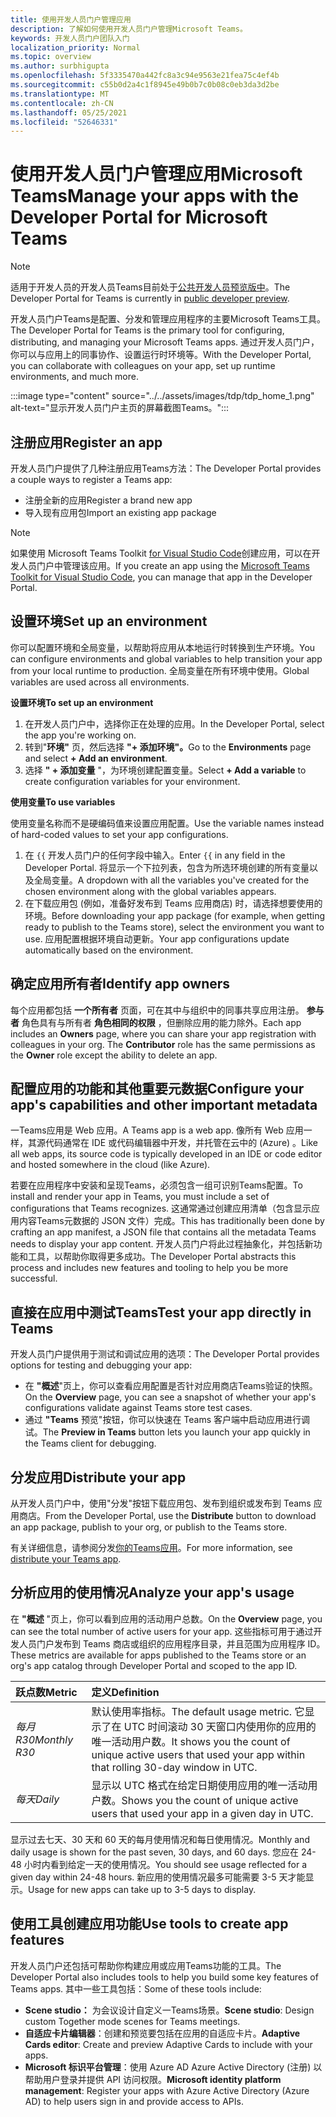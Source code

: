 ```yaml
---
title: 使用开发人员门户管理应用
description: 了解如何使用开发人员门户管理Microsoft Teams。
keywords: 开发人员门户团队入门
localization_priority: Normal
ms.topic: overview
ms.author: surbhigupta
ms.openlocfilehash: 5f3335470a442fc8a3c94e9563e21fea75c4ef4b
ms.sourcegitcommit: c55b0d2a4c1f8945e49b0b7c0b08c0eb3da3d2be
ms.translationtype: MT
ms.contentlocale: zh-CN
ms.lasthandoff: 05/25/2021
ms.locfileid: "52646331"
---
```

# <a name="manage-your-apps-with-the-developer-portal-for-microsoft-teams"></a><span data-ttu-id="32473-104">使用开发人员门户管理应用Microsoft Teams</span><span class="sxs-lookup"><span data-stu-id="32473-104">Manage your apps with the Developer Portal for Microsoft Teams</span></span>

> [!NOTE]
> <span data-ttu-id="32473-105">适用于开发人员的开发人员Teams目前处于[公共开发人员预览版中](~/resources/dev-preview/developer-preview-intro.md)。</span><span class="sxs-lookup"><span data-stu-id="32473-105">The Developer Portal for Teams is currently in [public developer preview](~/resources/dev-preview/developer-preview-intro.md).</span></span>

<span data-ttu-id="32473-106">开发人员门户Teams是配置、分发和管理应用程序的主要Microsoft Teams工具。</span><span class="sxs-lookup"><span data-stu-id="32473-106">The Developer Portal for Teams is the primary tool for configuring, distributing, and managing your Microsoft Teams apps.</span></span> <span data-ttu-id="32473-107">通过开发人员门户，你可以与应用上的同事协作、设置运行时环境等。</span><span class="sxs-lookup"><span data-stu-id="32473-107">With the Developer Portal, you can collaborate with colleagues on your app, set up runtime environments, and much more.</span></span>

:::image type="content" source="../../assets/images/tdp/tdp_home_1.png" alt-text="显示开发人员门户主页的屏幕截图Teams。":::

## <a name="register-an-app"></a><span data-ttu-id="32473-109">注册应用</span><span class="sxs-lookup"><span data-stu-id="32473-109">Register an app</span></span>

<span data-ttu-id="32473-110">开发人员门户提供了几种注册应用Teams方法：</span><span class="sxs-lookup"><span data-stu-id="32473-110">The Developer Portal provides a couple ways to register a Teams app:</span></span>

* <span data-ttu-id="32473-111">注册全新的应用</span><span class="sxs-lookup"><span data-stu-id="32473-111">Register a brand new app</span></span>
* <span data-ttu-id="32473-112">导入现有应用包</span><span class="sxs-lookup"><span data-stu-id="32473-112">Import an existing app package</span></span>

> [!NOTE]
> <span data-ttu-id="32473-113">如果使用 Microsoft Teams Toolkit [for Visual Studio Code](https://marketplace.visualstudio.com/items?itemName=TeamsDevApp.ms-teams-vscode-extension)创建应用，可以在开发人员门户中管理该应用。</span><span class="sxs-lookup"><span data-stu-id="32473-113">If you create an app using the [Microsoft Teams Toolkit for Visual Studio Code](https://marketplace.visualstudio.com/items?itemName=TeamsDevApp.ms-teams-vscode-extension), you can manage that app in the Developer Portal.</span></span>

## <a name="set-up-an-environment"></a><span data-ttu-id="32473-114">设置环境</span><span class="sxs-lookup"><span data-stu-id="32473-114">Set up an environment</span></span>

<span data-ttu-id="32473-115">你可以配置环境和全局变量，以帮助将应用从本地运行时转换到生产环境。</span><span class="sxs-lookup"><span data-stu-id="32473-115">You can configure environments and global variables to help transition your app from your local runtime to production.</span></span> <span data-ttu-id="32473-116">全局变量在所有环境中使用。</span><span class="sxs-lookup"><span data-stu-id="32473-116">Global variables are used across all environments.</span></span>

<span data-ttu-id="32473-117">**设置环境**</span><span class="sxs-lookup"><span data-stu-id="32473-117">**To set up an environment**</span></span>

1. <span data-ttu-id="32473-118">在开发人员门户中，选择你正在处理的应用。</span><span class="sxs-lookup"><span data-stu-id="32473-118">In the Developer Portal, select the app you're working on.</span></span>
2. <span data-ttu-id="32473-119">转到"**环境"** 页，然后选择 **"+ 添加环境"。**</span><span class="sxs-lookup"><span data-stu-id="32473-119">Go to the **Environments** page and select **+ Add an environment**.</span></span>
3. <span data-ttu-id="32473-120">选择 **" + 添加变量** "，为环境创建配置变量。</span><span class="sxs-lookup"><span data-stu-id="32473-120">Select **+ Add a variable** to create configuration variables for your environment.</span></span>

<span data-ttu-id="32473-121">**使用变量**</span><span class="sxs-lookup"><span data-stu-id="32473-121">**To use variables**</span></span>

<span data-ttu-id="32473-122">使用变量名称而不是硬编码值来设置应用配置。</span><span class="sxs-lookup"><span data-stu-id="32473-122">Use the variable names instead of hard-coded values to set your app configurations.</span></span>

1. <span data-ttu-id="32473-123">在 `{{` 开发人员门户的任何字段中输入。</span><span class="sxs-lookup"><span data-stu-id="32473-123">Enter `{{` in any field in the Developer Portal.</span></span> <span data-ttu-id="32473-124">将显示一个下拉列表，包含为所选环境创建的所有变量以及全局变量。</span><span class="sxs-lookup"><span data-stu-id="32473-124">A dropdown with all the variables you've created for the chosen environment along with the global variables appears.</span></span>  
1. <span data-ttu-id="32473-125">在下载应用包 (例如，准备好发布到 Teams 应用商店) 时，请选择想要使用的环境。</span><span class="sxs-lookup"><span data-stu-id="32473-125">Before downloading your app package (for example, when getting ready to publish to the Teams store), select the environment you want to use.</span></span> <span data-ttu-id="32473-126">应用配置根据环境自动更新。</span><span class="sxs-lookup"><span data-stu-id="32473-126">Your app configurations update automatically based on the environment.</span></span> 

## <a name="identify-app-owners"></a><span data-ttu-id="32473-127">确定应用所有者</span><span class="sxs-lookup"><span data-stu-id="32473-127">Identify app owners</span></span>

<span data-ttu-id="32473-128">每个应用都包括 **一个所有者** 页面，可在其中与组织中的同事共享应用注册。 **参与者** 角色具有与所有者 **角色相同的权限** ，但删除应用的能力除外。</span><span class="sxs-lookup"><span data-stu-id="32473-128">Each app includes an **Owners** page, where you can share your app registration with colleagues in your org. The **Contributor** role has the same permissions as the **Owner** role except the ability to delete an app.</span></span>

## <a name="configure-your-apps-capabilities-and-other-important-metadata"></a><span data-ttu-id="32473-129">配置应用的功能和其他重要元数据</span><span class="sxs-lookup"><span data-stu-id="32473-129">Configure your app's capabilities and other important metadata</span></span>

<span data-ttu-id="32473-130">一Teams应用是 Web 应用。</span><span class="sxs-lookup"><span data-stu-id="32473-130">A Teams app is a web app.</span></span> <span data-ttu-id="32473-131">像所有 Web 应用一样，其源代码通常在 IDE 或代码编辑器中开发，并托管在云中的 (Azure) 。</span><span class="sxs-lookup"><span data-stu-id="32473-131">Like all web apps, its source code is typically developed in an IDE or code editor and hosted somewhere in the cloud (like Azure).</span></span>

<span data-ttu-id="32473-132">若要在应用程序中安装和呈现Teams，必须包含一组可识别Teams配置。</span><span class="sxs-lookup"><span data-stu-id="32473-132">To install and render your app in Teams, you must include a set of configurations that Teams recognizes.</span></span> <span data-ttu-id="32473-133">这通常通过创建应用清单（包含显示应用内容Teams元数据的 JSON 文件）完成。</span><span class="sxs-lookup"><span data-stu-id="32473-133">This has traditionally been done by crafting an app manifest, a JSON file that contains all the metadata Teams needs to display your app content.</span></span> <span data-ttu-id="32473-134">开发人员门户将此过程抽象化，并包括新功能和工具，以帮助你取得更多成功。</span><span class="sxs-lookup"><span data-stu-id="32473-134">The Developer Portal abstracts this process and includes new features and tooling to help you be more successful.</span></span>

## <a name="test-your-app-directly-in-teams"></a><span data-ttu-id="32473-135">直接在应用中测试Teams</span><span class="sxs-lookup"><span data-stu-id="32473-135">Test your app directly in Teams</span></span>

<span data-ttu-id="32473-136">开发人员门户提供用于测试和调试应用的选项：</span><span class="sxs-lookup"><span data-stu-id="32473-136">The Developer Portal provides options for testing and debugging your app:</span></span>

* <span data-ttu-id="32473-137">在 **"概述**"页上，你可以查看应用配置是否针对应用商店Teams验证的快照。</span><span class="sxs-lookup"><span data-stu-id="32473-137">On the **Overview** page, you can see a snapshot of whether your app's configurations validate against Teams store test cases.</span></span>
* <span data-ttu-id="32473-138">通过 **"Teams** 预览"按钮，你可以快速在 Teams 客户端中启动应用进行调试。</span><span class="sxs-lookup"><span data-stu-id="32473-138">The **Preview in Teams** button lets you launch your app quickly in the Teams client for debugging.</span></span>

## <a name="distribute-your-app"></a><span data-ttu-id="32473-139">分发应用</span><span class="sxs-lookup"><span data-stu-id="32473-139">Distribute your app</span></span>

<span data-ttu-id="32473-140">从开发人员门户中，使用"分发"按钮下载应用包、发布到组织或发布到 Teams 应用商店。</span><span class="sxs-lookup"><span data-stu-id="32473-140">From the Developer Portal, use the **Distribute** button to download an app package, publish to your org, or publish to the Teams store.</span></span>

<span data-ttu-id="32473-141">有关详细信息，请参阅分发[你的Teams应用](~/concepts/deploy-and-publish/apps-publish-overview.md)。</span><span class="sxs-lookup"><span data-stu-id="32473-141">For more information, see [distribute your Teams app](~/concepts/deploy-and-publish/apps-publish-overview.md).</span></span>

## <a name="analyze-your-apps-usage"></a><span data-ttu-id="32473-142">分析应用的使用情况</span><span class="sxs-lookup"><span data-stu-id="32473-142">Analyze your app's usage</span></span>

<span data-ttu-id="32473-143">在 **"概述** "页上，你可以看到应用的活动用户总数。</span><span class="sxs-lookup"><span data-stu-id="32473-143">On the **Overview** page, you can see the total number of active users for your app.</span></span> <span data-ttu-id="32473-144">这些指标可用于通过开发人员门户发布到 Teams 商店或组织的应用程序目录，并且范围为应用程序 ID。</span><span class="sxs-lookup"><span data-stu-id="32473-144">These metrics are available for apps published to the Teams store or an org's app catalog through Developer Portal and scoped to the app ID.</span></span>

| <span data-ttu-id="32473-145">跃点数</span><span class="sxs-lookup"><span data-stu-id="32473-145">Metric</span></span> | <span data-ttu-id="32473-146">定义</span><span class="sxs-lookup"><span data-stu-id="32473-146">Definition</span></span> |
| :-----------------------| :------------------------------------------------------------------------------------------------------|
| <span data-ttu-id="32473-147">*每月 R30*</span><span class="sxs-lookup"><span data-stu-id="32473-147">*Monthly R30*</span></span> | <span data-ttu-id="32473-148">默认使用率指标。</span><span class="sxs-lookup"><span data-stu-id="32473-148">The default usage metric.</span></span> <span data-ttu-id="32473-149">它显示了在 UTC 时间滚动 30 天窗口内使用你的应用的唯一活动用户数。</span><span class="sxs-lookup"><span data-stu-id="32473-149">It shows you the count of unique active users that used your app within that rolling 30-day window in UTC.</span></span> |
| <span data-ttu-id="32473-150">*每天*</span><span class="sxs-lookup"><span data-stu-id="32473-150">*Daily*</span></span> | <span data-ttu-id="32473-151">显示以 UTC 格式在给定日期使用应用的唯一活动用户数。</span><span class="sxs-lookup"><span data-stu-id="32473-151">Shows you the count of unique active users that used your app in a given day in UTC.</span></span> |

<span data-ttu-id="32473-152">显示过去七天、30 天和 60 天的每月使用情况和每日使用情况。</span><span class="sxs-lookup"><span data-stu-id="32473-152">Monthly and daily usage is shown for the past seven, 30 days, and 60 days.</span></span> <span data-ttu-id="32473-153">您应在 24-48 小时内看到给定一天的使用情况。</span><span class="sxs-lookup"><span data-stu-id="32473-153">You should see usage reflected for a given day within 24-48 hours.</span></span> <span data-ttu-id="32473-154">新应用的使用情况最多可能需要 3-5 天才能显示。</span><span class="sxs-lookup"><span data-stu-id="32473-154">Usage for new apps can take up to 3-5 days to display.</span></span>

## <a name="use-tools-to-create-app-features"></a><span data-ttu-id="32473-155">使用工具创建应用功能</span><span class="sxs-lookup"><span data-stu-id="32473-155">Use tools to create app features</span></span>

<span data-ttu-id="32473-156">开发人员门户还包括可帮助你构建应用或应用Teams功能的工具。</span><span class="sxs-lookup"><span data-stu-id="32473-156">The Developer Portal also includes tools to help you build some key features of Teams apps.</span></span> <span data-ttu-id="32473-157">其中一些工具包括：</span><span class="sxs-lookup"><span data-stu-id="32473-157">Some of these tools include:</span></span>

* <span data-ttu-id="32473-158">**Scene studio：** 为会议设计自定义一Teams场景。</span><span class="sxs-lookup"><span data-stu-id="32473-158">**Scene studio**: Design custom Together mode scenes for Teams meetings.</span></span>
* <span data-ttu-id="32473-159">**自适应卡片编辑器**：创建和预览要包括在应用的自适应卡片。</span><span class="sxs-lookup"><span data-stu-id="32473-159">**Adaptive Cards editor**: Create and preview Adaptive Cards to include with your apps.</span></span>
* <span data-ttu-id="32473-160">**Microsoft 标识平台管理**：使用 Azure AD Azure Active Directory (注册) 以帮助用户登录并提供 API 访问权限。</span><span class="sxs-lookup"><span data-stu-id="32473-160">**Microsoft identity platform management**: Register your apps with Azure Active Directory (Azure AD) to help users sign in and provide access to APIs.</span></span>
